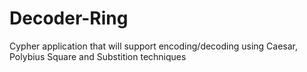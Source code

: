 # Decoder-Ring
Cypher application that will support encoding/decoding using Caesar, Polybius Square and Substition techniques
